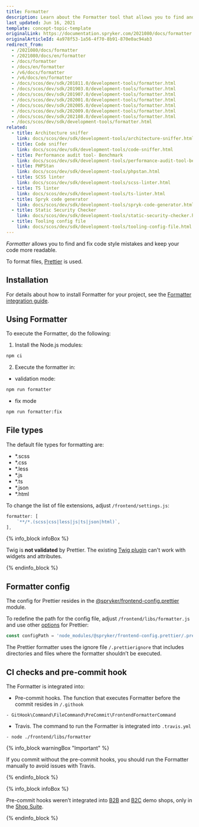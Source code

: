 ```yaml
---
title: Formatter
description: Learn about the Formatter tool that allows you to find and fix mistakes in the code style.
last_updated: Jun 16, 2021
template: concept-topic-template
originalLink: https://documentation.spryker.com/2021080/docs/formatter
originalArticleId: 4a978f53-1a56-4f70-8b91-870e0ac94ab3
redirect_from:
  - /2021080/docs/formatter
  - /2021080/docs/en/formatter
  - /docs/formatter
  - /docs/en/formatter
  - /v6/docs/formatter
  - /v6/docs/en/formatter
  - /docs/scos/dev/sdk/201811.0/development-tools/formatter.html
  - /docs/scos/dev/sdk/201903.0/development-tools/formatter.html
  - /docs/scos/dev/sdk/201907.0/development-tools/formatter.html
  - /docs/scos/dev/sdk/202001.0/development-tools/formatter.html
  - /docs/scos/dev/sdk/202005.0/development-tools/formatter.html
  - /docs/scos/dev/sdk/202009.0/development-tools/formatter.html
  - /docs/scos/dev/sdk/202108.0/development-tools/formatter.html
  - /docs/scos/dev/sdk/development-tools/formatter.html
related:
  - title: Architecture sniffer
    link: docs/scos/dev/sdk/development-tools/architecture-sniffer.html
  - title: Code sniffer
    link: docs/scos/dev/sdk/development-tools/code-sniffer.html
  - title: Performance audit tool- Benchmark
    link: docs/scos/dev/sdk/development-tools/performance-audit-tool-benchmark.html
  - title: PHPStan
    link: docs/scos/dev/sdk/development-tools/phpstan.html
  - title: SCSS linter
    link: docs/scos/dev/sdk/development-tools/scss-linter.html
  - title: TS linter
    link: docs/scos/dev/sdk/development-tools/ts-linter.html
  - title: Spryk code generator
    link: docs/scos/dev/sdk/development-tools/spryk-code-generator.html
  - title: Static Security Checker
    link: docs/scos/dev/sdk/development-tools/static-security-checker.html
  - title: Tooling config file
    link: docs/scos/dev/sdk/development-tools/tooling-config-file.html
---
```


*Formatter* allows you to find and fix code style mistakes and keep your code more readable.

To format files, [Prettier](https://prettier.io/) is used.

## Installation

For details about how to install Formatter for your project, see the [Formatter integration guide](/docs/dg/dev/integrate-and-configure/integrate-development-tools/integrate-formatter.html).

## Using Formatter

To execute the Formatter, do the following:

1. Install the Node.js modules:

```bash
npm ci
```

2. Execute the formatter in:

* validation mode:

```bash
npm run formatter
```

* fix mode

```bash
npm run formatter:fix
```

## File types

The default file types for formatting are:

* *.scss
* *.css
* *.less
* *.js
* *.ts
* *.json
* *.html

To change the list of file extensions, adjust `/frontend/settings.js`:

```js
formatter: [
    `**/*.(scss|css|less|js|ts|json|html)`,
],
```

{% info_block infoBox %}

Twig is **not validated** by Prettier. The existing [Twig plugin](https://github.com/trivago/prettier-plugin-twig-melody) can't work with widgets and attributes.

{% endinfo_block %}

## Formatter config

The config for Prettier resides in the [@spryker/frontend-config.prettier](https://www.npmjs.com/package/@spryker/frontend-config.prettier) module.

To redefine the path for the config file, adjust `/frontend/libs/formatter.js`  and use other [options](https://prettier.io/docs/en/options.html) for Prettier:

```js
const configPath = 'node_modules/@spryker/frontend-config.prettier/.prettierrc.json';
```

The Prettier formatter uses the ignore file `/.prettierignore` that includes directories and files where the formatter shouldn’t be executed.

## CI checks and pre-commit hook

The Formatter is integrated into:

* Pre-commit hooks.
The function that executes Formatter before the commit resides in `/.githook`

```
- GitHook\Command\FileCommand\PreCommit\FrontendFormatterCommand
```
* Travis.
The command to run the Formatter is integrated into `.travis.yml`

```
- node ./frontend/libs/formatter
```

{% info_block warningBox "Important" %}

If you commit without the pre-commit hooks, you should run the Formatter manually to avoid issues with Travis.

{% endinfo_block %}

{% info_block infoBox %}

Pre-commit hooks weren’t integrated into [B2B](https://github.com/spryker-shop/b2b-demo-shop) and [B2C](https://github.com/spryker-shop/b2c-demo-shop) demo shops, only in the [Shop Suite](https://github.com/spryker-shop/suite).

{% endinfo_block %}
